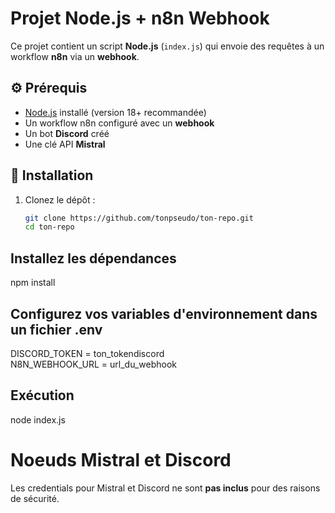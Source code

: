 # Projet Node.js + n8n Webhook

Ce projet contient un script **Node.js** (`index.js`) qui envoie des requêtes à un workflow **n8n** via un **webhook**.

## ⚙️ Prérequis
- [Node.js](https://nodejs.org/) installé (version 18+ recommandée)
- Un workflow n8n configuré avec un **webhook**
- Un bot **Discord** créé
- Une clé API **Mistral**

## 🚀 Installation
1. Clonez le dépôt :
   ```bash
   git clone https://github.com/tonpseudo/ton-repo.git
   cd ton-repo

## Installez les dépendances
npm install

## Configurez vos variables d'environnement dans un fichier .env
DISCORD_TOKEN = ton_tokendiscord  
N8N_WEBHOOK_URL = url_du_webhook

## Exécution
node index.js


# Noeuds Mistral et Discord

Les credentials pour Mistral et Discord ne sont **pas inclus** pour des raisons de sécurité.
